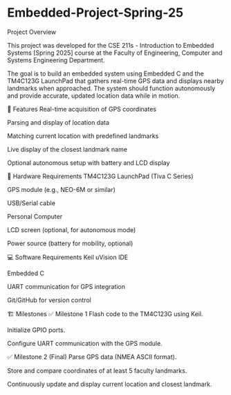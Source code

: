 # Embedded-Project-Spring-25
Project Overview

This project was developed for the CSE 211s - Introduction to Embedded Systems [Spring 2025] course at the Faculty of Engineering, Computer and Systems Engineering Department.

The goal is to build an embedded system using Embedded C and the TM4C123G LaunchPad that gathers real-time GPS data and displays nearby landmarks when approached. The system should function autonomously and provide accurate, updated location data while in motion.

🎯 Features
Real-time acquisition of GPS coordinates

Parsing and display of location data

Matching current location with predefined landmarks

Live display of the closest landmark name

Optional autonomous setup with battery and LCD display

🧰 Hardware Requirements
TM4C123G LaunchPad (Tiva C Series)

GPS module (e.g., NEO-6M or similar)

USB/Serial cable

Personal Computer

LCD screen (optional, for autonomous mode)

Power source (battery for mobility, optional)

💻 Software Requirements
Keil uVision IDE

Embedded C

UART communication for GPS integration

Git/GitHub for version control

🏗️ Milestones
✅ Milestone 1
Flash code to the TM4C123G using Keil.

Initialize GPIO ports.

Configure UART communication with the GPS module.

✅ Milestone 2 (Final)
Parse GPS data (NMEA ASCII format).

Store and compare coordinates of at least 5 faculty landmarks.

Continuously update and display current location and closest landmark.
